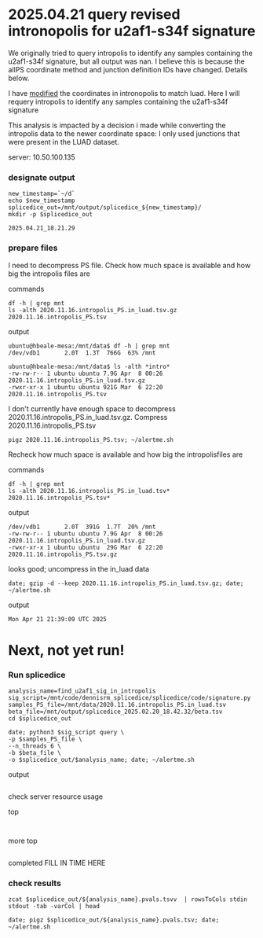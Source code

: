 # 2025.04.21 query revised intronopolis for u2af1-s34f signature

We originally tried to query intropolis to identify any samples containing the u2af1-s34f signature, but all output was nan. 
I believe this is because the allPS coordinate method and junction definition IDs have changed. Details below. 

I have [modified](https://github.com/hbeale/splicedice_analysis/blob/main/2025_04_02-2025_04_07.md) the coordinates in intronopolis to match luad. 
Here I will requery intropolis to identify any samples containing the u2af1-s34f signature

This analysis is impacted by a decision i made while converting the intropolis data to the newer coordinate space: I only used junctions that were present in the LUAD dataset. 

server: 10.50.100.135

### designate output
```
new_timestamp=`~/d`
echo $new_timestamp
splicedice_out=/mnt/output/splicedice_${new_timestamp}/ 
mkdir -p $splicedice_out
```

```
2025.04.21_18.21.29
```

### prepare files

I need to decompress PS file. Check how much space is available and how big the intropolis files are

commands
```
df -h | grep mnt
ls -alth 2020.11.16.intropolis_PS.in_luad.tsv.gz 2020.11.16.intropolis_PS.tsv
```

output
```
ubuntu@hbeale-mesa:/mnt/data$ df -h | grep mnt
/dev/vdb1       2.0T  1.3T  766G  63% /mnt

ubuntu@hbeale-mesa:/mnt/data$ ls -alth *intro*
-rw-rw-r-- 1 ubuntu ubuntu 7.9G Apr  8 00:26 2020.11.16.intropolis_PS.in_luad.tsv.gz
-rwxr-xr-x 1 ubuntu ubuntu 921G Mar  6 22:20 2020.11.16.intropolis_PS.tsv
```

I don't currently have enough space to decompress 2020.11.16.intropolis_PS.in_luad.tsv.gz. Compress 2020.11.16.intropolis_PS.tsv

```
pigz 2020.11.16.intropolis_PS.tsv; ~/alertme.sh 
```

Recheck how much space is available and how big the intropolisfiles are

commands
```
df -h | grep mnt
ls -alth 2020.11.16.intropolis_PS.in_luad.tsv* 2020.11.16.intropolis_PS.tsv*
```
output

```
/dev/vdb1       2.0T  391G  1.7T  20% /mnt
-rw-rw-r-- 1 ubuntu ubuntu 7.9G Apr  8 00:26 2020.11.16.intropolis_PS.in_luad.tsv.gz
-rwxr-xr-x 1 ubuntu ubuntu  29G Mar  6 22:20 2020.11.16.intropolis_PS.tsv.gz
```

looks good; uncompress in the in_luad data
```
date; gzip -d --keep 2020.11.16.intropolis_PS.in_luad.tsv.gz; date; ~/alertme.sh 
```
output
```
Mon Apr 21 21:39:09 UTC 2025
```
# Next, not yet run!
### Run splicedice

```
analysis_name=find_u2af1_sig_in_intropolis
sig_script=/mnt/code/dennisrm_splicedice/splicedice/code/signature.py 
samples_PS_file=/mnt/data/2020.11.16.intropolis_PS.in_luad.tsv   
beta_file=/mnt/output/splicedice_2025.02.20_18.42.32/beta.tsv
cd $splicedice_out

date; python3 $sig_script query \
-p $samples_PS_file \
--n_threads 6 \
-b $beta_file \
-o $splicedice_out/$analysis_name; date; ~/alertme.sh
```

output
```
```


check server resource usage

top

```
                                                                            
```

more top
```
```

completed FILL IN TIME HERE


### check results

```
zcat $splicedice_out/${analysis_name}.pvals.tsvv  | rowsToCols stdin stdout -tab -varCol | head

```


```
date; pigz $splicedice_out/${analysis_name}.pvals.tsv; date; ~/alertme.sh
```
